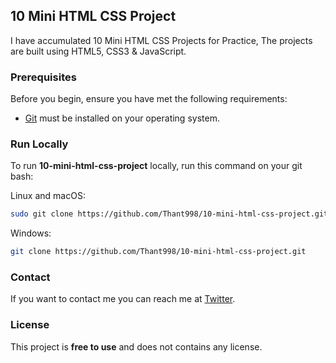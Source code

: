 <h2 align="left">10 Mini HTML CSS Project</h2>

  I have accumulated 10 Mini HTML CSS Projects for Practice, The projects are built using HTML5, CSS3 & JavaScript.
  
  
### Prerequisites

Before you begin, ensure you have met the following requirements:

* [Git](https://git-scm.com/downloads "Download Git") must be installed on your operating system.

### Run Locally

To run **10-mini-html-css-project** locally, run this command on your git bash:

Linux and macOS:

```bash
sudo git clone https://github.com/Thant998/10-mini-html-css-project.git
```

Windows:

```bash
git clone https://github.com/Thant998/10-mini-html-css-project.git
```

### Contact

If you want to contact me you can reach me at [Twitter](https://www.twitter.com/DonaldThant).

### License

This project is **free to use** and does not contains any license.
